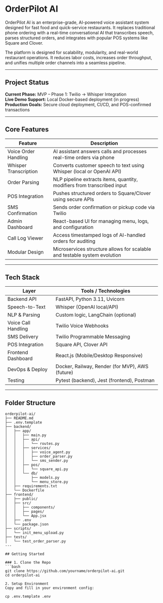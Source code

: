 # OrderPilot AI

OrderPilot AI is an enterprise-grade, AI-powered voice assistant system designed for fast food and quick-service restaurants. It replaces traditional phone ordering with a real-time conversational AI that transcribes speech, parses structured orders, and integrates with popular POS systems like Square and Clover.

The platform is designed for scalability, modularity, and real-world restaurant operations. It reduces labor costs, increases order throughput, and unifies multiple order channels into a seamless pipeline.

---

## Project Status

**Current Phase:** MVP – Phase 1: Twilio → Whisper Integration  
**Live Demo Support:** Local Docker-based deployment (in progress)  
**Production Goals:** Secure cloud deployment, CI/CD, and POS-confirmed transactions

---

## Core Features

| Feature               | Description                                                                 |
|-----------------------|-----------------------------------------------------------------------------|
| Voice Order Handling  | AI assistant answers calls and processes real-time orders via phone         |
| Whisper Transcription | Converts customer speech to text using Whisper (local or OpenAI API)       |
| Order Parsing         | NLP pipeline extracts items, quantity, modifiers from transcribed input     |
| POS Integration       | Pushes structured orders to Square/Clover using secure APIs                 |
| SMS Confirmation      | Sends order confirmation or pickup code via Twilio                         |
| Admin Dashboard       | React-based UI for managing menu, logs, and configuration                   |
| Call Log Viewer       | Access timestamped logs of AI-handled orders for auditing                   |
| Modular Design        | Microservices structure allows for scalable and testable system evolution   |

---

## Tech Stack

| Layer               | Tools / Technologies                                 |
|---------------------|------------------------------------------------------|
| Backend API         | FastAPI, Python 3.11, Uvicorn                         |
| Speech-to-Text      | Whisper (OpenAI local/API)                           |
| NLP & Parsing       | Custom logic, LangChain (optional)                   |
| Voice Call Handling | Twilio Voice Webhooks                                |
| SMS Delivery        | Twilio Programmable Messaging                        |
| POS Integration     | Square API, Clover API                               |
| Frontend Dashboard  | React.js (Mobile/Desktop Responsive)                 |
| DevOps & Deploy     | Docker, Railway, Render (for MVP), AWS (future)      |
| Testing             | Pytest (backend), Jest (frontend), Postman           |

---

## Folder Structure
```text
orderpilot-ai/
├── README.md
├── .env.template
├── backend/
│   ├── app/
│   │   ├── main.py
│   │   ├── api/
│   │   │   └── routes.py
│   │   ├── services/
│   │   │   ├── voice_agent.py
│   │   │   ├── order_parser.py
│   │   │   └── sms_sender.py
│   │   ├── pos/
│   │   │   └── square_api.py
│   │   └── db/
│   │       ├── models.py
│   │       └── menu_store.py
│   ├── requirements.txt
│   └── Dockerfile
├── frontend/
│   ├── public/
│   ├── src/
│   │   ├── components/
│   │   ├── pages/
│   │   └── App.jsx
│   ├── .env
│   └── package.json
├── scripts/
│   └── init_menu_upload.py
├── tests/
│   └── test_order_parser.py
---

## Getting Started

### 1. Clone the Repo
```bash
git clone https://github.com/yourname/orderpilot-ai.git
cd orderpilot-ai

2. Setup Environment
Copy and fill in your environment config:

cp .env.template .env
